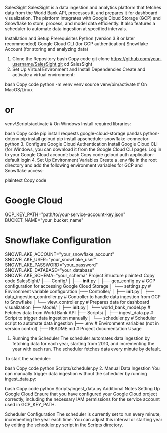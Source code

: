 SalesSight
SalesSight is a data ingestion and analytics platform that fetches data from the World Bank API, processes it, and prepares it for dashboard visualization. The platform integrates with Google Cloud Storage (GCP) and Snowflake to store, process, and model data efficiently. It also features a scheduler to automate data ingestion at specified intervals.

Installation and Setup
Prerequisites
Python (version 3.8 or later recommended)
Google Cloud CLI (for GCP authentication)
Snowflake Account (for storing and analyzing data)
1. Clone the Repository
bash
Copy code
git clone https://github.com/your-username/SalesSight.git
cd SalesSight
2. Set Up Virtual Environment and Install Dependencies
Create and activate a virtual environment:

bash
Copy code
python -m venv venv
source venv/bin/activate  # On MacOS/Linux
# or
venv\Scripts\activate      # On Windows
Install required libraries:

bash
Copy code
pip install requests google-cloud-storage pandas python-dotenv
pip install gcloud
pip install apscheduler snowflake-connector-python
3. Configure Google Cloud Authentication
Install Google Cloud CLI (for Windows, you can download it from the Google Cloud CLI page).
Log in to your Google Cloud account:
bash
Copy code
gcloud auth application-default login
4. Set Up Environment Variables
Create a .env file in the root directory and add the following environment variables for GCP and Snowflake access:

plaintext
Copy code
# Google Cloud
GCP_KEY_PATH="path/to/your-service-account-key.json"
BUCKET_NAME="your_bucket_name"

# Snowflake Configuration
SNOWFLAKE_ACCOUNT="your_snowflake_account"
SNOWFLAKE_USER="your_snowflake_user"
SNOWFLAKE_PASSWORD="your_password"
SNOWFLAKE_DATABASE="your_database"
SNOWFLAKE_SCHEMA="your_schema"
Project Structure
plaintext
Copy code
SalesSight/
├── Config/
│   ├── __init__.py
│   ├── gcp_config.py          # GCP configuration for accessing Google Cloud Storage
│   └── settings.py            # Environment variable configuration
├── Controller/
│   ├── __init__.py
│   ├── data_ingestion_controller.py # Controller to handle data ingestion from GCP to Snowflake
│   └── view_controller.py      # Prepares data for dashboard visualization
├── Model/
│   ├── __init__.py
│   └── world_bank_model.py     # Fetches data from World Bank API
├── Scripts/
│   ├── ingest_data.py          # Script to trigger data ingestion manually
│   └── scheduler.py            # Scheduler script to automate data ingestion
├── .env                        # Environment variables (not in version control)
├── README.md                   # Project documentation
Usage
1. Running the Scheduler
The scheduler automates data ingestion by fetching data for each year, starting from 2010, and incrementing the year with each run. The scheduler fetches data every minute by default.

To start the scheduler:

bash
Copy code
python Scripts/scheduler.py
2. Manual Data Ingestion
You can manually trigger data ingestion without the scheduler by running ingest_data.py:

bash
Copy code
python Scripts/ingest_data.py
Additional Notes
Setting Up Google Cloud
Ensure that you have configured your Google Cloud project correctly, including the necessary IAM permissions for the service account used in GCP_KEY_PATH.

Scheduler Configuration
The scheduler is currently set to run every minute, incrementing the year each time. You can adjust this interval or starting year by editing the scheduler.py script in the Scripts directory.